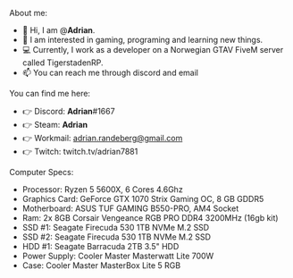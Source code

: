 About me:

- 👋 Hi, I am @__Adrian__.
- 👀 I am interested in gaming, programing and learning new things.
- 💻 Currently, I work as a developer on a Norwegian GTAV FiveM server called TigerstadenRP.
- 📫 You can reach me through discord and email


You can find me here:

- 👉 Discord: __Adrian__#1667
- 👉 Steam: __Adrian__
- 👉 Workmail: adrian.randeberg@gmail.com
- 👉 Twitch: twitch.tv/adrian7881


Computer Specs:

- Processor: Ryzen 5 5600X, 6 Cores 4.6Ghz
- Graphics Card: GeForce GTX 1070 Strix Gaming OC, 8 GB GDDR5
- Motherboard: ASUS TUF GAMING B550-PRO, AM4 Socket
- Ram: 2x 8GB Corsair Vengeance RGB PRO DDR4 3200MHz (16gb kit)
- SSD #1: Seagate Firecuda 530 1TB NVMe M.2 SSD
- SSD #2: Seagate Firecuda 530 1TB NVMe M.2 SSD
- HDD #1: Seagate Barracuda 2TB 3.5" HDD
- Power Supply: Cooler Master Masterwatt Lite 700W
- Case: Cooler Master MasterBox Lite 5 RGB


<!---
adrian7881/adrian7881 is a ✨ special ✨ repository because its `README.md` (this file) appears on your GitHub profile.
You can click the Preview link to take a look at your changes.
--->
